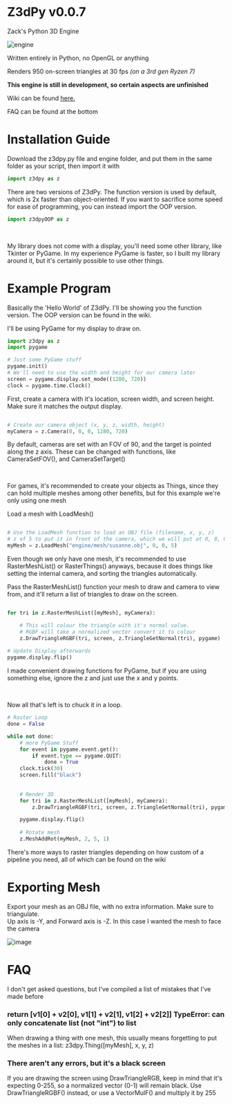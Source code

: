 # Z3dPy v0.0.7
Zack's Python 3D Engine

![engine](https://user-images.githubusercontent.com/115175938/235578934-23defc68-c021-4b05-b169-272e9ac8d3c9.gif)

Written entirely in Python, no OpenGL or anything

Renders 950 on-screen triangles at 30 fps *(on a 3rd gen Ryzen 7)*

**This engine is still in development, so certain aspects are unfinished**

Wiki can be found <a href="https://github.com/ZackWilde27/pythonRasterizer/wiki">here.</a>

FAQ can be found at the bottom

# Installation Guide

Download the z3dpy.py file and engine folder, and put them in the same folder as your script, then import it with
```python
import z3dpy as z
```

There are two versions of Z3dPy. The function version is used by default, which is 2x faster than object-oriented. If you want to sacrifice some speed for ease of programming, you can instead import the OOP version.

```python
import z3dpyOOP as z
```

<br>

My library does not come with a display, you'll need some other library, like Tkinter or PyGame. In my experience PyGame is faster, so I built my library around it, but it's certainly possible to use other things.

# Example Program

Basically the 'Hello World' of Z3dPy. I'll be showing you the function version. The OOP version can be found in the wiki.

I'll be using PyGame for my display to draw on.
```python
import z3dpy as z
import pygame

# Just some PyGame stuff
pygame.init()
# We'll need to use the width and height for our camera later
screen = pygame.display.set_mode((1280, 720))
clock = pygame.time.Clock()
```

First, create a camera with it's location, screen width, and screen height. Make sure it matches the output display.

```python

# Create our camera object (x, y, z, width, height)
myCamera = z.Camera(0, 0, 0, 1280, 720)

```

By default, cameras are set with an FOV of 90, and the target is pointed along the z axis. These can be changed with functions, like CameraSetFOV(), and CameraSetTarget()

<br>

For games, it's recommended to create your objects as Things, since they can hold multiple meshes among other benefits, but for this example we're only using one mesh

Load a mesh with LoadMesh()

```python

# Use the LoadMesh function to load an OBJ file (filename, x, y, z)
# z of 5 to put it in front of the camera, which we will put at 0, 0, 0
myMesh = z.LoadMesh("engine/mesh/susanne.obj", 0, 0, 5)

```



Even though we only have one mesh, it's recommended to use RasterMeshList() or RasterThings() anyways, because it does things like setting the internal camera, and sorting the triangles automatically.

Pass the RasterMeshList() function your mesh to draw and camera to view from, and it'll return a list of triangles to draw on the screen.

```python

for tri in z.RasterMeshList([myMesh], myCamera):

    # This will colour the triangle with it's normal value.
    # RGBF will take a normalized vector convert it to colour
    z.DrawTriangleRGBF(tri, screen, z.TriangleGetNormal(tri), pygame)
    
# Update Display afterwards
pygame.display.flip()
```

I made convenient drawing functions for PyGame, but if you are using something else, ignore the z and just use the x and y points.

<br>

Now all that's left is to chuck it in a loop.

```python
# Raster Loop
done = False

while not done:
    # more PyGame Stuff
    for event in pygame.event.get():
        if event.type == pygame.QUIT:
            done = True    
    clock.tick(30)
    screen.fill("black")
    
    
    # Render 3D
    for tri in z.RasterMeshList([myMesh], myCamera):
        z.DrawTriangleRGBF(tri, screen, z.TriangleGetNormal(tri), pygame)

    pygame.display.flip()
    
    # Rotate mesh
    z.MeshAddRot(myMesh, 2, 5, 1)
```
There's more ways to raster triangles depending on how custom of a pipeline you need, all of which can be found on the wiki

# Exporting Mesh

Export your mesh as an OBJ file, with no extra information. Make sure to triangulate.
<br>
Up axis is -Y, and Forward axis is -Z. In this case I wanted the mesh to face the camera

![image](https://user-images.githubusercontent.com/115175938/235002154-62bb03ad-13f3-4084-b410-aa0074553865.png)

# FAQ

I don't get asked questions, but I've compiled a list of mistakes that I've made before

### return [v1[0] + v2[0], v1[1] + v2[1], v1[2] + v2[2]] TypeError: can only concatenate list (not "int") to list


When drawing a thing with one mesh, this usually means forgetting to put the meshes in a list: z3dpy.Thing([myMesh], x, y, z)

### There aren't any errors, but it's a black screen

If you are drawing the screen using DrawTriangleRGB, keep in mind that it's expecting 0-255, so a normalized vector (0-1) will remain black. Use DrawTriangleRGBF() instead, or use a VectorMulF() and multiply it by 255
